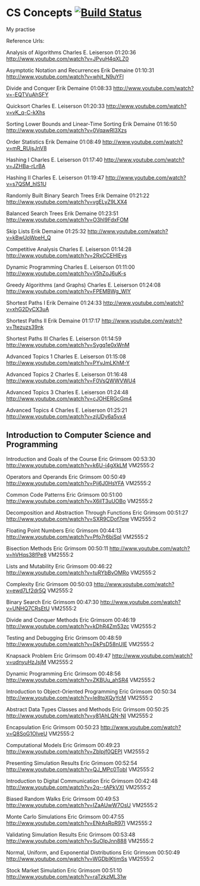 # CS Concepts [![Build Status](https://secure.travis-ci.org/samarpanda/csconcepts.svg?branch=master)](http://travis-ci.org/samarpanda/csconcepts)

My practise

Reference Urls:

Analysis of Algorithms
Charles E. Leiserson
01:20:36
 http://www.youtube.com/watch?v=JPyuH4qXLZ0
 
Asymptotic Notation and Recurrences
Erik Demaine
01:10:31
 http://www.youtube.com/watch?v=whjt_N9uYFI
 
Divide and Conquer
Erik Demaine
01:08:33
 http://www.youtube.com/watch?v=-EQTVuAhSFY
 
Quicksort
Charles E. Leiserson
01:20:33
 http://www.youtube.com/watch?v=vK_q-C-kXhs
 
Sorting Lower Bounds and Linear-Time Sorting
Erik Demaine
01:16:50
 http://www.youtube.com/watch?v=0VqawRl3Xzs
 
Order Statistics
Erik Demaine
01:08:49
 http://www.youtube.com/watch?v=mR_RUjsJnV8
 
Hashing I
Charles E. Leiserson
01:17:40
 http://www.youtube.com/watch?v=JZHBa-rLrBA
 
Hashing II
Charles E. Leiserson
01:19:47
 http://www.youtube.com/watch?v=s7QSM_hlS1U
 
Randomly Built Binary Search Trees
Erik Demaine
01:21:22
 http://www.youtube.com/watch?v=vgELyZ9LXX4
 
Balanced Search Trees
Erik Demaine
01:23:51
 http://www.youtube.com/watch?v=O3hI9FdxFOM
 
Skip Lists
Erik Demaine
01:25:32
 http://www.youtube.com/watch?v=kBwUoWpeH_Q
 
Competitive Analysis
Charles E. Leiserson
01:14:28
 http://www.youtube.com/watch?v=2RxCCEHlEys
 
Dynamic Programming
Charles E. Leiserson
01:11:00
 http://www.youtube.com/watch?v=V5hZoJ6uK-s
 
Greedy Algorithms (and Graphs)
Charles E. Leiserson
01:24:08
 http://www.youtube.com/watch?v=FPEMBWg_WlY
 
Shortest Paths I
Erik Demaine
01:24:33
 http://www.youtube.com/watch?v=xhG2DyCX3uA
 
Shortest Paths II
Erik Demaine
01:17:17
 http://www.youtube.com/watch?v=Ttezuzs39nk
 
Shortest Paths III
Charles E. Leiserson
01:14:59
 http://www.youtube.com/watch?v=Sygq1e0xWnM
 
Advanced Topics 1
Charles E. Leiserson
01:15:08
 http://www.youtube.com/watch?v=PYvJmLKhM-Y
 
Advanced Topics 2
Charles E. Leiserson
01:16:48
 http://www.youtube.com/watch?v=F0VsQWWVWU4
 
Advanced Topics 3
Charles E. Leiserson
01:24:48
 http://www.youtube.com/watch?v=cJOHERGcGm4
 
Advanced Topics 4
Charles E. Leiserson
01:25:21
 http://www.youtube.com/watch?v=zjUDy6a5vx4 


## Introduction to Computer Science and Programming

Introduction and Goals of the Course
Eric Grimsom
00:53:30
 http://www.youtube.com/watch?v=k6U-i4gXkLM VM2555:2
 
Operators and Operands
Eric Grimsom
00:50:49
 http://www.youtube.com/watch?v=Pij6J0HsYFA VM2555:2
 
Common Code Patterns
Eric Grimsom
00:51:00
 http://www.youtube.com/watch?v=X6ilT3uUOBo VM2555:2
 
Decomposition and Abstraction Through Functions
Eric Grimsom
00:51:27
 http://www.youtube.com/watch?v=SXR9CDof7qw VM2555:2
 
Floating Point Numbers
Eric Grimsom
00:44:13
 http://www.youtube.com/watch?v=Pfo7r6bjSqI VM2555:2
 
Bisection Methods
Eric Grimsom
00:50:11
 http://www.youtube.com/watch?v=hVHqs38fPe8 VM2555:2
 
Lists and Mutability
Eric Grimsom
00:46:22
 http://www.youtube.com/watch?v=tuRYbBvOMRo VM2555:2
 
Complexity
Eric Grimsom
00:50:03
 http://www.youtube.com/watch?v=ewd7Lf2dr5Q VM2555:2
 
Binary Search
Eric Grimsom
00:47:30
 http://www.youtube.com/watch?v=UNHQ7CRsEtU VM2555:2
 
Divide and Conquer Methods
Eric Grimsom
00:46:19
 http://www.youtube.com/watch?v=kDhR4Zm53zc VM2555:2
 
Testing and Debugging
Eric Grimsom
00:48:59
 http://www.youtube.com/watch?v=DkPsD58nUIE VM2555:2
 
Knapsack Problem
Eric Grimsom
00:49:47
 http://www.youtube.com/watch?v=udnyuHzJsjM VM2555:2
 
Dynamic Programming
Eric Grimsom
00:48:56
 http://www.youtube.com/watch?v=ZKBUu_ahSR4 VM2555:2
 
Introduction to Object-Oriented Programming
Eric Grimsom
00:50:34
 http://www.youtube.com/watch?v=le8tpXQyYcM VM2555:2
 
Abstract Data Types Classes and Methods
Eric Grimsom
00:50:25
 http://www.youtube.com/watch?v=y81AhLQN-NI VM2555:2
 
Encapsulation
Eric Grimsom
00:50:23
 http://www.youtube.com/watch?v=Q8SoG1OIveU VM2555:2
 
Computational Models
Eric Grimsom
00:49:23
 http://www.youtube.com/watch?v=ZbIpjf0QEPI VM2555:2
 
Presenting Simulation Results
Eric Grimsom
00:52:54
 http://www.youtube.com/watch?v=QJ_MPc0TobI VM2555:2
 
Introduction to Digital Communication
Eric Grimsom
00:42:48
 http://www.youtube.com/watch?v=2q--tAPkVXI VM2555:2
 
Biased Random Walks
Eric Grimsom
00:49:53
 http://www.youtube.com/watch?v=IZaAUwW7OsU VM2555:2
 
Monte Carlo Simulations
Eric Grimsom
00:47:55
 http://www.youtube.com/watch?v=ENrAsRoR97I VM2555:2
 
Validating Simulation Results
Eric Grimsom
00:53:48
 http://www.youtube.com/watch?v=SuOIpJnn888 VM2555:2
 
Normal, Uniform, and Exponential Distributions
Eric Grimsom
00:50:49
 http://www.youtube.com/watch?v=WGDbIKtjmSs VM2555:2
 
Stock Market Simulation
Eric Grimsom
00:51:10
 http://www.youtube.com/watch?v=raTzkzML31w
